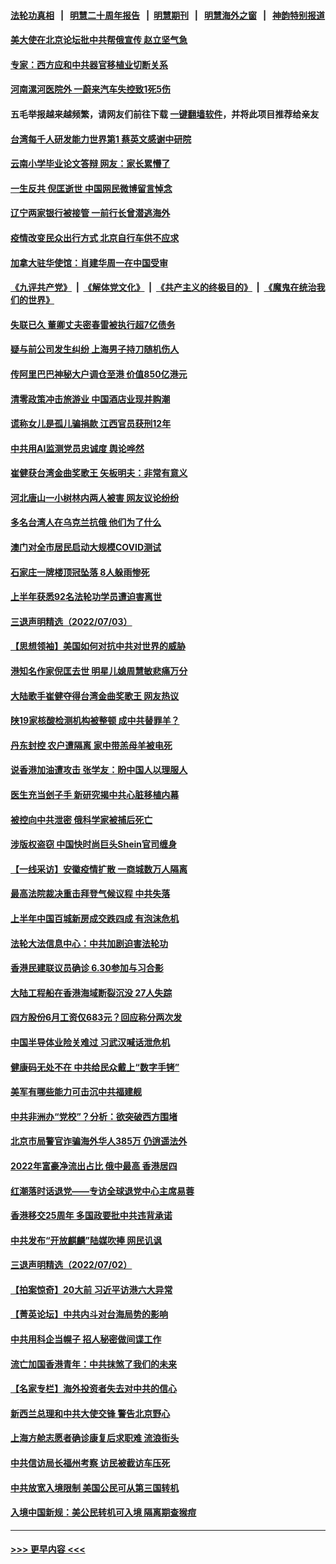 #### [法轮功真相](https://github.com/gfw-breaker/truth/blob/master/README.md?t=0) &nbsp;&nbsp;|&nbsp;&nbsp; [明慧二十周年报告](https://github.com/gfw-breaker/mh-reports/blob/master/README.md?t=0) &nbsp;&nbsp;|&nbsp;&nbsp;[明慧期刊](https://github.com/gfw-breaker/mh-qikan) &nbsp;&nbsp;|&nbsp;&nbsp; [明慧海外之窗](https://github.com/gfw-breaker/mh-news/blob/master/README.md?t=0) &nbsp;&nbsp;|&nbsp;&nbsp; [神韵特别报道](https://github.com/gfw-breaker/mh-news/blob/master/shenyun.md?t=0)
#### [美大使在北京论坛批中共帮俄宣传 赵立坚气急](../pages/nsc413/n13773309.md?t=07042301) 
#### [专家：西方应和中共器官移植业切断关系](../pages/nsc413/n13772828.md?t=07042301) 
#### [河南漯河医院外 一蔚来汽车失控致1死5伤](../pages/nsc413/n13773263.md?t=07042301) 
#### 五毛举报越来越频繁，请网友们前往下载 [一键翻墙软件](https://github.com/gfw-breaker/ssr-accounts)，并将此项目推荐给亲友
#### [台湾每千人研发能力世界第1 蔡英文感谢中研院](../pages/nsc413/n13773261.md?t=07042301) 
#### [云南小学毕业论文答辩 网友：家长累懵了](../pages/nsc413/n13773240.md?t=07042301) 
#### [一生反共 倪匡逝世 中国网民微博留言悼念](../pages/nsc413/n13773175.md?t=07042301) 
#### [辽宁两家银行被接管 一前行长曾潜逃海外](../pages/nsc413/n13773206.md?t=07042301) 
#### [疫情改变民众出行方式 北京自行车供不应求](../pages/nsc413/n13773218.md?t=07042301) 
#### [加拿大驻华使馆：肖建华周一在中国受审](../pages/nsc413/n13773185.md?t=07042301) 
#### [《九评共产党》](https://github.com/begood0513/9ping.md/blob/master/README.md) &nbsp;|&nbsp; [《解体党文化》](../../../../jtdwh.md/blob/master/README.md)  &nbsp;|&nbsp; [《共产主义的终极目的》](../../../../gczydzjmd.md/blob/master/README.md) &nbsp;|&nbsp; [《魔鬼在统治我们的世界》](../../../../mgztzwmdsj.md/blob/master/README.md) 
#### [失联已久 董卿丈夫密春雷被执行超7亿债务](../pages/nsc413/n13773194.md?t=07042301) 
#### [疑与前公司发生纠纷 上海男子持刀随机伤人](../pages/nsc413/n13773174.md?t=07042301) 
#### [传阿里巴巴神秘大户调仓至港 价值850亿港元](../pages/nsc413/n13773070.md?t=07042301) 
#### [清零政策冲击旅游业 中国酒店业现并购潮](../pages/nsc413/n13773142.md?t=07042301) 
#### [谎称女儿是孤儿骗捐款 江西官员获刑12年](../pages/nsc413/n13773126.md?t=07042301) 
#### [中共用AI监测党员忠诚度 舆论哗然](../pages/nsc413/n13773025.md?t=07042301) 
#### [崔健获台湾金曲奖歌王 矢板明夫：非常有意义](../pages/nsc413/n13772977.md?t=07042301) 
#### [河北唐山一小树林内两人被害 网友议论纷纷](../pages/nsc413/n13773043.md?t=07042301) 
#### [多名台湾人在乌克兰抗俄 他们为了什么](../pages/nsc413/n13772933.md?t=07042301) 
#### [澳门对全市居民启动大规模COVID测试](../pages/nsc413/n13772935.md?t=07042301) 
#### [石家庄一牌楼顶冠坠落 8人躲雨惨死](../pages/nsc413/n13772948.md?t=07042301) 
#### [上半年获悉92名法轮功学员遭迫害离世](../pages/nsc413/n13772701.md?t=07042301) 
#### [三退声明精选（2022/07/03）](../pages/nsc413/n13772953.md?t=07042301) 
#### [【思想领袖】美国如何对抗中共对世界的威胁](../pages/nsc413/n13751729.md?t=07042301) 
#### [港知名作家倪匡去世 明星儿媳周慧敏悲痛万分](../pages/nsc413/n13772810.md?t=07042301) 
#### [大陆歌手崔健夺得台湾金曲奖歌王 网友热议](../pages/nsc413/n13772699.md?t=07042301) 
#### [陕19家核酸检测机构被整顿 成中共替罪羊？](../pages/nsc413/n13772816.md?t=07042301) 
#### [丹东封控 农户遭隔离 家中带羔母羊被电死](../pages/nsc413/n13772757.md?t=07042301) 
#### [说香港加油遭攻击 张学友：盼中国人以理服人](../pages/nsc413/n13772742.md?t=07042301) 
#### [医生充当刽子手 新研究揭中共心脏移植内幕](../pages/nsc413/n13772291.md?t=07042301) 
#### [被控向中共泄密 俄科学家被捕后死亡](../pages/nsc413/n13772686.md?t=07042301) 
#### [涉版权盗窃 中国快时尚巨头Shein官司缠身](../pages/nsc413/n13772674.md?t=07042301) 
#### [【一线采访】安徽疫情扩散 一商城数万人隔离](../pages/nsc413/n13772567.md?t=07042301) 
#### [最高法院裁决重击拜登气候议程 中共失落](../pages/nsc413/n13772409.md?t=07042301) 
#### [上半年中国百城新房成交跌四成 有泡沫危机](../pages/nsc413/n13772559.md?t=07042301) 
#### [法轮大法信息中心：中共加剧迫害法轮功](../pages/nsc413/n13772403.md?t=07042301) 
#### [香港民建联议员确诊 6.30参加与习合影](../pages/nsc413/n13772533.md?t=07042301) 
#### [大陆工程船在香港海域断裂沉没 27人失踪](../pages/nsc413/n13772484.md?t=07042301) 
#### [四方股份6月工资仅683元？回应称分两次发](../pages/nsc413/n13772458.md?t=07042301) 
#### [中国半导体业险关难过 习武汉喊话泄危机](../pages/nsc413/n13772457.md?t=07042301) 
#### [健康码无处不在 中共给民众戴上“数字手铐”](../pages/nsc413/n13770980.md?t=07042301) 
#### [美军有哪些能力可击沉中共福建舰](../pages/nsc413/n13768157.md?t=07042301) 
#### [中共非洲办“党校”？分析：欲突破西方围堵](../pages/nsc413/n13772412.md?t=07042301) 
#### [北京市局警官诈骗海外华人385万 仍逍遥法外](../pages/nsc413/n13772231.md?t=07042301) 
#### [2022年富豪净流出占比 俄中最高 香港居四](../pages/nsc413/n13772440.md?t=07042301) 
#### [红潮落时话退党——专访全球退党中心主席易蓉](../pages/nsc413/n13772427.md?t=07042301) 
#### [香港移交25周年 多国政要批中共违背承诺](../pages/nsc413/n13772424.md?t=07042301) 
#### [中共发布“开放麒麟”陆媒吹捧 网民讥讽](../pages/nsc413/n13772308.md?t=07042301) 
#### [三退声明精选（2022/07/02）](../pages/nsc413/n13772387.md?t=07042301) 
#### [【拍案惊奇】20大前 习近平访港六大异常](../pages/nsc413/n13772346.md?t=07042301) 
#### [【菁英论坛】中共内斗对台海局势的影响](../pages/nsc413/n13772350.md?t=07042301) 
#### [中共用科企当幌子 招人秘密做间谍工作](../pages/nsc413/n13772288.md?t=07042301) 
#### [流亡加国香港青年：中共抹煞了我们的未来](../pages/nsc413/n13772284.md?t=07042301) 
#### [【名家专栏】海外投资者失去对中共的信心](../pages/nsc413/n13772145.md?t=07042301) 
#### [新西兰总理和中共大使交锋 警告北京野心](../pages/nsc413/n13772233.md?t=07042301) 
#### [上海方舱志愿者确诊康复后求职难 流浪街头](../pages/nsc413/n13772134.md?t=07042301) 
#### [中共信访局长福州考察 访民被截访车压死](../pages/nsc413/n13772028.md?t=07042301) 
#### [中共放宽入境限制 美国公民可从第三国转机](../pages/nsc413/n13772091.md?t=07042301) 
#### [入境中国新规：美公民转机可入境 隔离期查猴痘](../pages/nsc413/n13771991.md?t=07042301) 

----
#### [ >>> 更早内容 <<< ](../indexes/nsc413-earlier.md)

